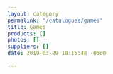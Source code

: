 ```yaml
---
layout: category
permalink: "/catalogues/games"
title: Games
products: []
photos: []
suppliers: []
date: 2019-03-29 18:15:48 -0500

---
```

